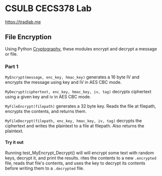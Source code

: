 # CSULB CECS378 Lab

https://tradlab.me

## File Encryption
Using Python [Cryptography](https://cryptography.io/en/latest/hazmat/primitives/), these modules encrypt and decrypt a message or file.
### Part 1
`MyEncrypt(message, enc_key, hmac_key)` generates a 16 byte IV and encrypts the message using key and IV in AES CBC mode.

`MyDecrypt(ciphertext, enc_key, hmac_key, iv, tag)` decrypts ciphertext using a given key and iv in AES CBC mode.

`MyFileEncrypt(filepath)` generates a 32 byte key. Reads the file at filepath, encrypts the contents, and returns them.

`MyFileDecrypt(filepath, enc_key, hmac_key, iv, tag)` decrypts the ciphertext and writes the plaintext to a file at filepath. Also returns the plaintext.

#### Try it out
Running test_MyEncrypt_Decrypt() will will encrypt some text with random keys, decrypt it, and print the results.
rites the contents to a new `.encrypted` file, reads that file's contents, and uses the key to decrypt its contents before writing them to a `.decrypted` file.
